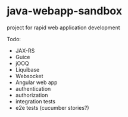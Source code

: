 java-webapp-sandbox
===================

project for rapid web application development


Todo:

* JAX-RS
* Guice
* jOOQ
* Liquibase
* Websocket
* Angular web app
* authentication
* authorization
* integration tests
* e2e tests (cucumber stories?)
